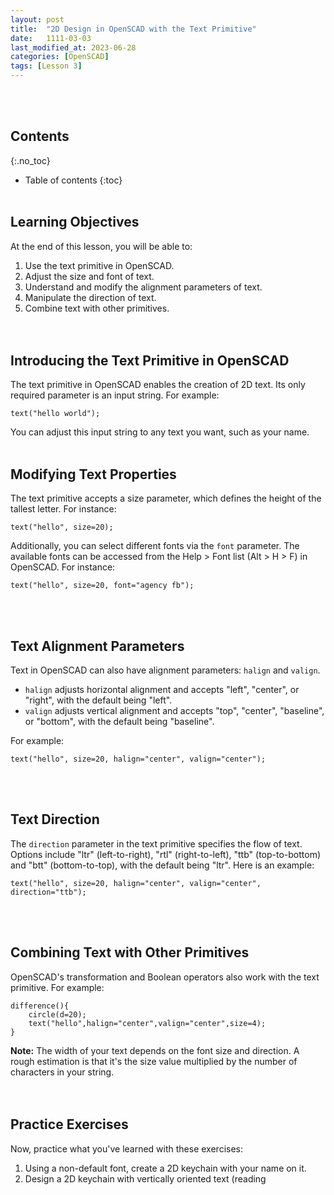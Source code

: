 ```yaml
---
layout: post
title:  "2D Design in OpenSCAD with the Text Primitive"
date:   1111-03-03
last_modified_at: 2023-06-28
categories: [OpenSCAD]
tags: [Lesson 3]
---
```


<br><br>

## Contents
{:.no_toc}
* Table of contents
{:toc}
<br><br>

## Learning Objectives
At the end of this lesson, you will be able to:
1. Use the text primitive in OpenSCAD.
2. Adjust the size and font of text.
3. Understand and modify the alignment parameters of text.
4. Manipulate the direction of text.
5. Combine text with other primitives.
<br><br><br>

## Introducing the Text Primitive in OpenSCAD
The text primitive in OpenSCAD enables the creation of 2D text. Its only required parameter is an input string. For example:

```OpenSCAD
text("hello world");
```

You can adjust this input string to any text you want, such as your name.
<br><br>

## Modifying Text Properties
The text primitive accepts a size parameter, which defines the height of the tallest letter. For instance:

```OpenSCAD
text("hello", size=20);
```

Additionally, you can select different fonts via the `font` parameter. The available fonts can be accessed from the Help > Font list (Alt > H > F) in OpenSCAD. For instance:

```OpenSCAD
text("hello", size=20, font="agency fb");
```
<br><br>

## Text Alignment Parameters
Text in OpenSCAD can also have alignment parameters: `halign` and `valign`. 

- `halign` adjusts horizontal alignment and accepts "left", "center", or "right", with the default being "left".
- `valign` adjusts vertical alignment and accepts "top", "center", "baseline", or "bottom", with the default being "baseline".

For example:

```OpenSCAD
text("hello", size=20, halign="center", valign="center");
```
<br><br>

## Text Direction
The `direction` parameter in the text primitive specifies the flow of text. Options include "ltr" (left-to-right), "rtl" (right-to-left), "ttb" (top-to-bottom) and "btt" (bottom-to-top), with the default being "ltr". Here is an example:

```OpenSCAD
text("hello", size=20, halign="center", valign="center", direction="ttb");
```
<br><br>

## Combining Text with Other Primitives
OpenSCAD's transformation and Boolean operators also work with the text primitive. For example:

```OpenSCAD
difference(){
    circle(d=20);
    text("hello",halign="center",valign="center",size=4);
}
```

**Note:** The width of your text depends on the font size and direction. A rough estimation is that it's the size value multiplied by the number of characters in your string.
<br><br><br>

## Practice Exercises
Now, practice what you've learned with these exercises:

1. Using a non-default font, create a 2D keychain with your name on it.
2. Design a 2D keychain with vertically oriented text (reading